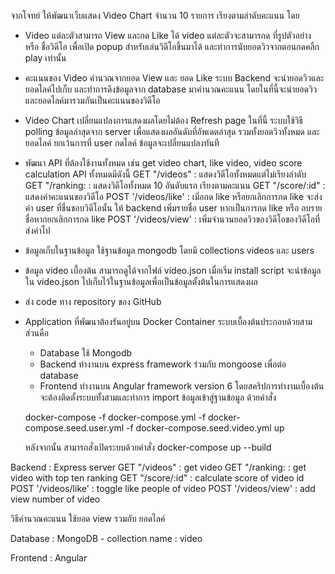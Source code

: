 
จากโจทย์ ให้พัฒนาเว็บแสดง Video Chart จำนวน 10 รายการ เรียงตามลำดับคะแนน โดย
- Video แต่ละตัวสามารถ View และกด Like ได้
    video แต่ละตัวจะสามารกด ที่รูปตัวอย่าง หรือ ชื่อวิดีโอ เพื่อเปิด popup สำหรับเล่นวิดีโอขึ้นมาได้ และทำการนับยอดวิวจากตอนกดคลิ้ก play เท่านั้น
- คะแนนของ Video คำนวณจากยอด View และ ยอด Like
    ระบบ Backend จะนำยอดวิวและยอดไลค์ไปเก็บ และทำการดึงข้อมูลจาก database มาคำนวณคะแนน โดยในที่นี้จะนำยอดวิวและยอดไลค์มารวมกันเป็นคะแนนของวิดีโอ
- Video Chart เปลี่ยนแปลงการแสดงผลโดยไม่ต้อง Refresh page
    ในที่นี้ ระบบใช้วิธี polling ข้อมูลล่าสุดจาก server เพื่อแสดงผลอันดับที่อัพเดตล่าสุด รวมทั้งยอดวิวทั้งหมด และ ยอดไลค์ ยกเว้นการที่ user กดไลค์ ข้อมูลจะเปลี่ยนแปลงทันที
- พัฒนา API ที่ต้องใช้งานทั้งหมด เช่น get video chart, like video, video score calculation
    API ทั้งหมดมีดังนี้
    GET "/videos" : แสดงวิดีโอทั้งหมดแต่ไม่เรียงลำดับ
    GET "/ranking: : แสดงวิดีโอทั้งหมด 10 อันดับแรก เรียงตามคะแนน
    GET "/score/:id" : แสดงค่าคะแนนของวิดีโอ
    POST '/videos/like' : เมิ่อกด like หรือยกเลิกการกด like จะส่งค่า user ที่ชื่นชอบวิดีโอนั้น ให้ backend เพิ่มรายชื่อ user หากเป็นการกด like หรือ ลบรายชื่อหากยกเลิกการกด like
    POST '/videos/view' : เพิ่มจำนวนยอดวิวของวิดีโอของวิดีโอที่ส่งค่าไป
- ข้อมูลเก็บในฐานข้อมูล
    ใช้ฐานข้อมูล mongodb โดยมี collections videos และ users 
- ข้อมูล video เบื้องต้น สามารถดูได้จากไฟล์ video.json
    เมื่อเริ่ม install script จะนำข้อมูลใน video.json ไปเก็บไว้ในฐานข้อมูลเพื่อเป็นข้อมูลตั้งต้นในการแสดงผล
- ส่ง code ทาง repository ของ GitHub
- Application ที่พัฒนาต้องรันอยู่บน Docker Container
    ระบบเบื้องต้นประกอบด้วยสามส่วนคือ
    - Database ใช้ Mongodb
    - Backend ทำงานบน express framework ร่วมกับ mongoose เพื่อต่อ database
    - Frontend ทำงานบน Angular framework version 6
    โดยสคริปการทำงานเบื้องต้น จะต้องติดตั้งระบบทั้งสามและทำการ import ข้อมูลเข้าสู่ฐานข้อมูล ด้วยคำสั่ง

    docker-compose -f docker-compose.yml -f docker-compose.seed.user.yml -f docker-compose.seed.video.yml up

    หลังจากนั้น สามารถสั่งเปิดระบบด้วยคำสั่ง
    docker-compose up --build

Backend : Express server
    GET "/videos" : get video
    GET "/ranking: : get video with top ten ranking
    GET "/score/:id" : calculate score of video id
    POST '/videos/like' : toggle like people of video
    POST '/videos/view' : add view number of video

วิธีคำนวณคะแนน 
 ใช้ยอด view รวมกับ ยอดไลค์

Database : MongoDB
    - collection name : video

Frontend : Angular